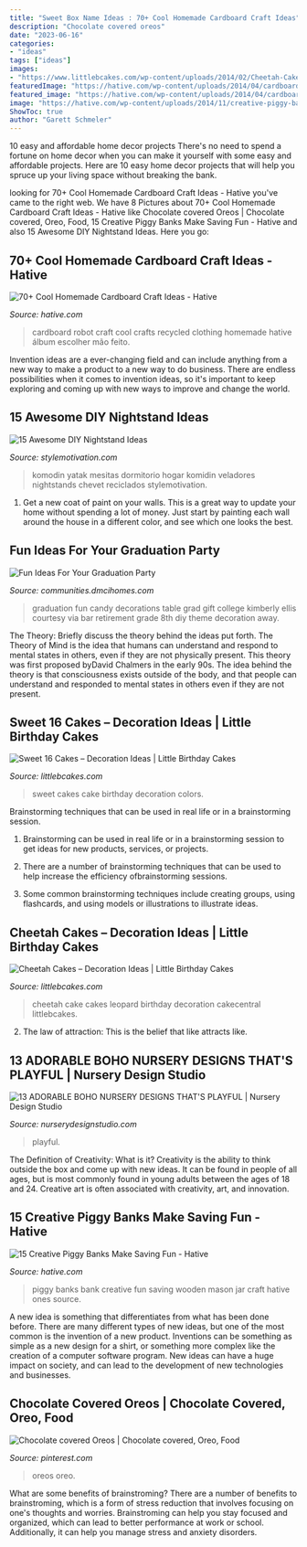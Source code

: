 ```yaml
---
title: "Sweet Box Name Ideas : 70+ Cool Homemade Cardboard Craft Ideas"
description: "Chocolate covered oreos"
date: "2023-06-16"
categories:
- "ideas"
tags: ["ideas"]
images:
- "https://www.littlebcakes.com/wp-content/uploads/2014/02/Cheetah-Cakes-Pictures.jpg"
featuredImage: "https://hative.com/wp-content/uploads/2014/04/cardboard-crafts/5-cardboard-robot-clothing.jpg"
featured_image: "https://hative.com/wp-content/uploads/2014/04/cardboard-crafts/5-cardboard-robot-clothing.jpg"
image: "https://hative.com/wp-content/uploads/2014/11/creative-piggy-banks/7-creative-piggy-banks.jpg"
ShowToc: true
author: "Garett Schmeler"
---
```



10 easy and affordable home decor projects
There's no need to spend a fortune on home decor when you can make it yourself with some easy and affordable projects. Here are 10 easy home decor projects that will help you spruce up your living space without breaking the bank.

	

		
looking for 70+ Cool Homemade Cardboard Craft Ideas - Hative you've came to the right web. We have 8 Pictures about 70+ Cool Homemade Cardboard Craft Ideas - Hative like Chocolate covered Oreos | Chocolate covered, Oreo, Food, 15 Creative Piggy Banks Make Saving Fun - Hative and also 15 Awesome DIY Nightstand Ideas. Here you go:
		
    
## 70+ Cool Homemade Cardboard Craft Ideas - Hative

<img loading=lazy src="https://hative.com/wp-content/uploads/2014/04/cardboard-crafts/5-cardboard-robot-clothing.jpg" onerror="this.onerror=null;this.src='https://tse1.mm.bing.net/th?id=OIP.5tsWEVO7oFMdJ-fHssQdjwHaJ4&amp;pid=15.1';" alt="70+ Cool Homemade Cardboard Craft Ideas - Hative">

_Source: hative.com_

>cardboard robot craft cool crafts recycled clothing homemade hative álbum escolher mão feito. 

	

Invention ideas are a ever-changing field and can include anything from a new way to make a product to a new way to do business. There are endless possibilities when it comes to invention ideas, so it's important to keep exploring and coming up with new ways to improve and change the world.

    
## 15 Awesome DIY Nightstand Ideas

<img loading=lazy src="https://www.stylemotivation.com/wp-content/uploads/2013/08/153-620x901.jpg" onerror="this.onerror=null;this.src='https://tse4.mm.bing.net/th?id=OIP.6-hDqeIQhdEHdQEADkJJ0QHaKw&amp;pid=15.1';" alt="15 Awesome DIY Nightstand Ideas">

_Source: stylemotivation.com_

>komodin yatak mesitas dormitorio hogar komidin veladores nightstands chevet reciclados stylemotivation. 

	

1. Get a new coat of paint on your walls. This is a great way to update your home without spending a lot of money. Just start by painting each wall around the house in a different color, and see which one looks the best.

    
## Fun Ideas For Your Graduation Party

<img loading=lazy src="http://communities.dmcihomes.com/wp-content/uploads/2015/03/graduation-food-ideas.jpg" onerror="this.onerror=null;this.src='https://tse1.mm.bing.net/th?id=OIP.UHToK7XT43exBI32VBc7rgHaJ3&amp;pid=15.1';" alt="Fun Ideas For Your Graduation Party">

_Source: communities.dmcihomes.com_

>graduation fun candy decorations table grad gift college kimberly ellis courtesy via bar retirement grade 8th diy theme decoration away. 

	

The Theory: Briefly discuss the theory behind the ideas put forth.
The Theory of Mind is the idea that humans can understand and respond to mental states in others, even if they are not physically present. This theory was first proposed byDavid Chalmers in the early 90s. The idea behind the theory is that consciousness exists outside of the body, and that people can understand and responded to mental states in others even if they are not present.

    
## Sweet 16 Cakes – Decoration Ideas | Little Birthday Cakes

<img loading=lazy src="http://www.littlebcakes.com/wp-content/uploads/2014/02/Sweet-16-Cakes-636x1024.jpg" onerror="this.onerror=null;this.src='https://tse3.mm.bing.net/th?id=OIP.jPMr8T2QLjNsIFzuFh8KpwHaL7&amp;pid=15.1';" alt="Sweet 16 Cakes – Decoration Ideas | Little Birthday Cakes">

_Source: littlebcakes.com_

>sweet cakes cake birthday decoration colors. 

	

Brainstorming techniques that can be used in real life or in a brainstorming session.
1. Brainstorming can be used in real life or in a brainstorming session to get ideas for new products, services, or projects.
2. There are a number of brainstorming techniques that can be used to help increase the efficiency ofbrainstorming sessions.

3. Some common brainstorming techniques include creating groups, using flashcards, and using models or illustrations to illustrate ideas.

    
## Cheetah Cakes – Decoration Ideas | Little Birthday Cakes

<img loading=lazy src="https://www.littlebcakes.com/wp-content/uploads/2014/02/Cheetah-Cakes-Pictures.jpg" onerror="this.onerror=null;this.src='https://tse3.mm.bing.net/th?id=OIP.5NS714f2F-Ea1bpK9q1DSAHaJ4&amp;pid=15.1';" alt="Cheetah Cakes – Decoration Ideas | Little Birthday Cakes">

_Source: littlebcakes.com_

>cheetah cake cakes leopard birthday decoration cakecentral littlebcakes. 

	

2. The law of attraction: This is the belief that like attracts like.

    
## 13 ADORABLE BOHO NURSERY DESIGNS THAT&#039;S PLAYFUL | Nursery Design Studio

<img loading=lazy src="https://www.nurserydesignstudio.com/wp-content/uploads/2020/09/boho-nursery-design-8.png" onerror="this.onerror=null;this.src='https://tse1.mm.bing.net/th?id=OIP.S4db4GHIWR4pqjU2DkB2MgHaLH&amp;pid=15.1';" alt="13 ADORABLE BOHO NURSERY DESIGNS THAT&#039;S PLAYFUL | Nursery Design Studio">

_Source: nurserydesignstudio.com_

>playful. 

	

The Definition of Creativity: What is it?
Creativity is the ability to think outside the box and come up with new ideas. It can be found in people of all ages, but is most commonly found in young adults between the ages of 18 and 24. Creative art is often associated with creativity, art, and innovation.

    
## 15 Creative Piggy Banks Make Saving Fun - Hative

<img loading=lazy src="https://hative.com/wp-content/uploads/2014/11/creative-piggy-banks/7-creative-piggy-banks.jpg" onerror="this.onerror=null;this.src='https://tse1.mm.bing.net/th?id=OIP.EV6XLw_KY_gensrBalLh-wHaKX&amp;pid=15.1';" alt="15 Creative Piggy Banks Make Saving Fun - Hative">

_Source: hative.com_

>piggy banks bank creative fun saving wooden mason jar craft hative ones source. 

	

A new idea is something that differentiates from what has been done before. There are many different types of new ideas, but one of the most common is the invention of a new product. Inventions can be something as simple as a new design for a shirt, or something more complex like the creation of a computer software program. New ideas can have a huge impact on society, and can lead to the development of new technologies and businesses.

    
## Chocolate Covered Oreos | Chocolate Covered, Oreo, Food

<img loading=lazy src="https://i.pinimg.com/736x/8f/40/52/8f4052b7dd972cfc440cfe4c1261c43a.jpg" onerror="this.onerror=null;this.src='https://tse2.mm.bing.net/th?id=OIP.olAcvraH9ydbwLG3nBZ-tQHaJ3&amp;pid=15.1';" alt="Chocolate covered Oreos | Chocolate covered, Oreo, Food">

_Source: pinterest.com_

>oreos oreo. 

	

What are some benefits of brainstroming?
There are a number of benefits to brainstroming, which is a form of stress reduction that involves focusing on one's thoughts and worries. Brainstroming can help you stay focused and organized, which can lead to better performance at work or school. Additionally, it can help you manage stress and anxiety disorders.

